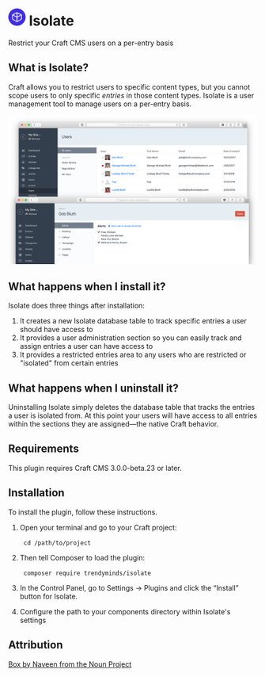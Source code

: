 # <img src="src/icon.svg" width="35" alt="Isolate"> Isolate

Restrict your Craft CMS users on a per-entry basis

## What is Isolate?

Craft allows you to restrict users to specific content types, but you cannot scope users to only specific _entries_ in those content types. Isolate is a user management tool to manage users on a per-entry basis.

![User administration](resources/img/user-administration.png)

## What happens when I install it?

Isolate does three things after installation:

1. It creates a new Isolate database table to track specific entries a user should have access to
2. It provides a user administration section so you can easily track and assign entries a user can have access to
3. It provides a restricted entries area to any users who are restricted or "isolated" from certain entries

## What happens when I uninstall it?

Uninstalling Isolate simply deletes the database table that tracks the entries a user is isolated from. At this point your users will have access to all entries within the sections they are assigned—the native Craft behavior.

## Requirements

This plugin requires Craft CMS 3.0.0-beta.23 or later.

## Installation

To install the plugin, follow these instructions.

1. Open your terminal and go to your Craft project:

        cd /path/to/project

2. Then tell Composer to load the plugin:

        composer require trendyminds/isolate

3. In the Control Panel, go to Settings → Plugins and click the “Install” button for Isolate.

4. Configure the path to your components directory within Isolate's settings

## Attribution
[Box by Naveen from the Noun Project](https://thenounproject.com/search/?q=box&i=1489677)
